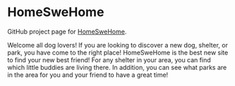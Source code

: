 # HomeSweHome

GitHub project page for [HomeSweHome](http://homeswehome.me).

Welcome all dog lovers! If you are looking to discover a new dog, shelter, or park, you have come to the right place! HomeSweHome is the best new site to find your new best friend! For any shelter in your area, you can find which little buddies are living there. In addition, you can see what parks are in the area for you and your friend to have a great time!

